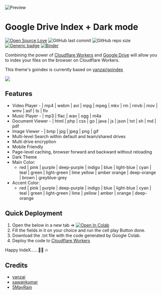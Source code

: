 ![Preview](https://raw.githubusercontent.com/cheems/GDIndex/master/images/preview.png)
# Google Drive Index + Dark mode
[![Open Source Love](https://badges.frapsoft.com/os/v1/open-source.png?v=103)](https://github.com/ellerbrock/open-source-badges/) ![GitHub last commit](https://img.shields.io/github/last-commit/AnshuvaOfficialGitHub/GD-Simple-index) ![GitHub repo size](https://img.shields.io/github/repo-size/AnshuvaOfficialGitHub/GD-Simple-index) [![Generic badge](https://img.shields.io/badge/Author-AnshuvaOfficialGitHub-red.svg)](https://shields.io/) [![Binder](https://mybinder.org/badge_logo.svg)](https://mybinder.org/v2/gh/AnshuvaOfficialGitHub/GD-Simple-index/HEAD)

Combining the power of [Cloudflare Workers](https://workers.cloudflare.com/) and [Google Drive](https://www.google.com/drive/) will allow you to index your files on the browser on Cloudflare Workers. 

This theme's goindex is currently based on [yanzai/goindex](https://github.com/yanzai/goindex/)


[![](https://opengraph.githubassets.com/cc723ada47a587e6a6de9850ee06dc5e6eeeb8a33560e9313cafdebc4c18bb42/AnshuvaOfficialGitHub/GD-Simple-index)](https://github.com/AnshuvaOfficialGitHub/GD-Simple-index)


## Features
 
 - Video Player - | mp4 | webm | avi | mpg | mpeg | mkv | rm | rmvb | mov | wmv | asf | ts | flv
 - Music Player - | mp3 | flac | wav | ogg | m4a
 - Document Viewer - | html | php | css | go | java | js | json | txt | sh | md | pdf
 - Image Viewer - | bmp | jpg | jpeg | png | gif
 - Multi-level Search within default and team/shared drives
 - Multi drive encryption
 - Mobile Friendly
 - Page-level caching, browser forward and backward without reloading
 - Dark Theme
 - Main Color:
	 - red | pink | purple | deep-purple | indigo | blue | light-blue | 
   cyan    | teal | green | light-green | lime yellow | amber orange | 
   deep-orange | brown | greyblue-grey
  - Accent Color:
	  -   red | pink | purple | deep-purple | indigo | blue | light-blue | cyan | teal | green | light-green | lime | yellow | amber | orange | deep-orange

## Quick Deployment

1. Open the below in a new tab => [![Open In Colab](https://colab.research.google.com/assets/colab-badge.svg)](https://rebrand.ly/google-colaboratory)
2. Fill the fields in it on your choice and run the cell play Button done.
3. Download the .txt file with the code generated by Google Colab.
4. Deploy the code to [Cloudflare Workers](https://www.cloudflare.com/)

Happy IndeX......:metal::metal: :fire:

##  Credits
 - [yanzai](https://github.com/yanzai/goindex)
 - [sawankumar](https://github.com/sawankumar)
 - [5MayRain](https://github.com/5MayRain)
